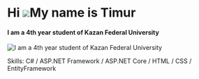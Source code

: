 Hi ![](https://user-images.githubusercontent.com/18350557/176309783-0785949b-9127-417c-8b55-ab5a4333674e.gif)My name is Timur
=============================================================================================================================
#### I am a 4th year student of Kazan Federal University
![I am a 4th year student of Kazan Federal University](https://static.pingcap.com/files/2022/12/05072707/chatGPT-GitHub-banner.jpg)


Skills: C# / ASP.NET Framework / ASP.NET Core / HTML / CSS / EntityFramework







 




